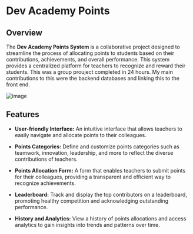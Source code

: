 # Dev Academy Points

## Overview

The **Dev Academy Points System** is a collaborative project designed to streamline the process of allocating points to students based on their contributions, achievements, and overall performance. This system provides a centralized platform for teachers to recognize and reward their students. This was a group prouject completed in 24 hours. My main contributions to this were the backend databases and linking this to the front end.

![image](https://github.com/KatieRiches/Group--project-class-points/assets/103969925/1c82f49d-c971-4ba3-b94c-4aa43d254eae)

## Features

- **User-friendly Interface:** An intuitive interface that allows teachers to easily navigate and allocate points to their colleagues.

- **Points Categories:** Define and customize points categories such as teamwork, innovation, leadership, and more to reflect the diverse contributions of teachers.

- **Points Allocation Form:** A form that enables teachers to submit points for their colleagues, providing a transparent and efficient way to recognize achievements.

- **Leaderboard:** Track and display the top contributors on a leaderboard, promoting healthy competition and acknowledging outstanding performance.

- **History and Analytics:** View a history of points allocations and access analytics to gain insights into trends and patterns over time.

